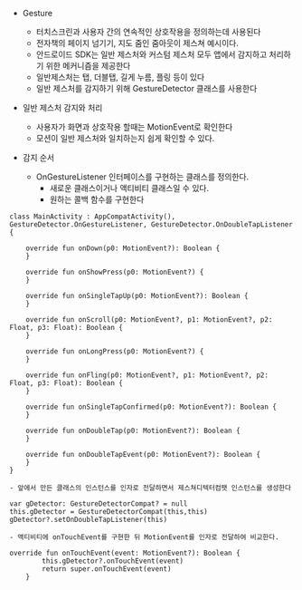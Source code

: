- Gesture
	- 터치스크린과 사용자 간의 연속적인 상호작용을 정의하는데 사용된다
	- 전자책의 페이지 넘기기, 지도 줌인 줌아웃이 제스쳐 예시이다.
	- 안드로이드 SDK는 일반 제스처와 커스텀 제스처 모두 앱에서 감지하고 처리하기 위한 메커니즘을 제공한다
	- 일반제스처는 탭, 더블탭, 길게 누름, 플링 등이 있다
	- 일반 제스처를 감지하기 위해 GestureDetector 클래스를 사용한다

- 일반 제스처 감지와 처리
	- 사용자가 화면과 상호작용 할때는 MotionEvent로 확인한다
	- 모션이 일반 제스처와 일치하는지 쉽게 확인할 수 있다.
	
- 감지 순서
	- OnGestureListener 인터페이스를 구현하는 클래스를 정의한다.
		- 새로운 클래스이거나 액티비티 클래스일 수 있다.
		- 원하는 콜백 함수를 구현한다
```
class MainActivity : AppCompatActivity(), GestureDetector.OnGestureListener, GestureDetector.OnDoubleTapListener {

    override fun onDown(p0: MotionEvent?): Boolean {
    }

    override fun onShowPress(p0: MotionEvent?) {
    }

    override fun onSingleTapUp(p0: MotionEvent?): Boolean {
    }

    override fun onScroll(p0: MotionEvent?, p1: MotionEvent?, p2: Float, p3: Float): Boolean {
    }

    override fun onLongPress(p0: MotionEvent?) {
    }

    override fun onFling(p0: MotionEvent?, p1: MotionEvent?, p2: Float, p3: Float): Boolean {
    }

    override fun onSingleTapConfirmed(p0: MotionEvent?): Boolean {
    }

    override fun onDoubleTap(p0: MotionEvent?): Boolean {
    }

    override fun onDoubleTapEvent(p0: MotionEvent?): Boolean {
    }
}
```
	- 앞에서 만든 클래스의 인스턴스를 인자로 전달하면서 제스쳐디텍터컴팻 인스턴스를 생성한다
```
var gDetector: GestureDetectorCompat? = null
this.gDetector = GestureDetectorCompat(this,this)
gDetector?.setOnDoubleTapListener(this)
```

	- 액티비티에 onTouchEvent를 구현한 뒤 MotionEvent를 인자로 전달하여 비교한다.
```
override fun onTouchEvent(event: MotionEvent?): Boolean {
        this.gDetector?.onTouchEvent(event)
        return super.onTouchEvent(event)
    }
```
